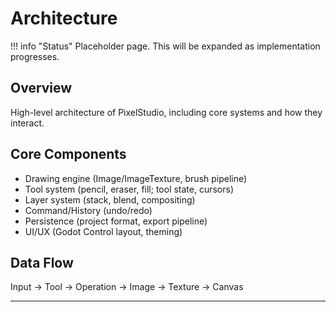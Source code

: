 # Architecture

!!! info "Status"
    Placeholder page. This will be expanded as implementation progresses.

## Overview
High-level architecture of PixelStudio, including core systems and how they interact.

## Core Components
- Drawing engine (Image/ImageTexture, brush pipeline)
- Tool system (pencil, eraser, fill; tool state, cursors)
- Layer system (stack, blend, compositing)
- Command/History (undo/redo)
- Persistence (project format, export pipeline)
- UI/UX (Godot Control layout, theming)

## Data Flow
Input → Tool → Operation → Image → Texture → Canvas

---